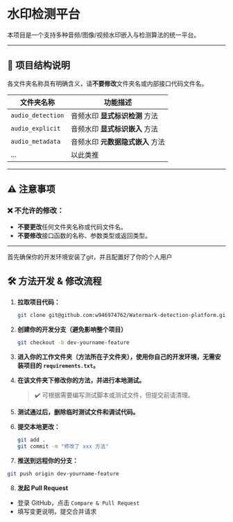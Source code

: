 # 水印检测平台

本项目是一个支持多种音频/图像/视频水印嵌入与检测算法的统一平台。

---

## 📁 项目结构说明

各文件夹名称具有明确含义，请**不要修改**文件夹名或内部接口代码文件名。

| 文件夹名称         | 功能描述                     |
|--------------------|------------------------------|
| `audio_detection`  | 音频水印 **显式标识检测** 方法 |
| `audio_explicit`   | 音频水印 **显式标识嵌入** 方法 |
| `audio_metadata`   | 音频水印 **元数据隐式嵌入** 方法 |
| ...                | 以此类推                    |

---

## ⚠️ 注意事项

### ❌ 不允许的修改：

- **不要更改**任何文件夹名称或代码文件名。
- **不要修改**接口函数的名称、参数类型或返回类型。

---
首先确保你的开发环境安装了git，并且配置好了你的个人用户
## 🛠️ 方法开发 & 修改流程

1. **拉取项目代码：**

   ```bash
   git clone git@github.com:w946974762/Watermark-detection-platform.git
   ```
2. **创建你的开发分支（避免影响整个项目）**

    ```bash
    git checkout -b dev-yourname-feature
    ```
3. **进入你的工作文件夹（方法所在子文件夹），使用你自己的开发环境，无需安装项目的 `requirements.txt`。**

4. **在该文件夹下修改你的方法，并进行本地测试。**

   > ✔️ 可根据需要编写测试脚本或测试文件，但提交前请清理。

5. **测试通过后，删除临时测试文件和调试代码。**

6. **提交本地更改：**

   ```bash
   git add .
   git commit -m "修改了 xxx 方法"
   ```
7. **推送到远程你的分支：**

  ```bash
  git push origin dev-yourname-feature
  ```
8. **发起 Pull Request**

* 登录 GitHub，点击 `Compare & Pull Request`
* 填写变更说明，提交合并请求
